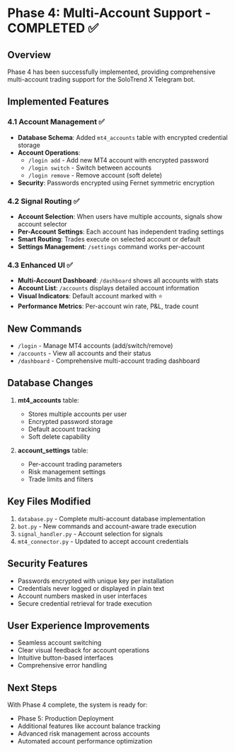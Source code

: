 # Phase 4: Multi-Account Support - COMPLETED ✅

## Overview
Phase 4 has been successfully implemented, providing comprehensive multi-account trading support for the SoloTrend X Telegram bot.

## Implemented Features

### 4.1 Account Management ✅
- **Database Schema**: Added `mt4_accounts` table with encrypted credential storage
- **Account Operations**:
  - `/login add` - Add new MT4 account with encrypted password
  - `/login switch` - Switch between accounts
  - `/login remove` - Remove account (soft delete)
- **Security**: Passwords encrypted using Fernet symmetric encryption

### 4.2 Signal Routing ✅
- **Account Selection**: When users have multiple accounts, signals show account selector
- **Per-Account Settings**: Each account has independent trading settings
- **Smart Routing**: Trades execute on selected account or default
- **Settings Management**: `/settings` command works per-account

### 4.3 Enhanced UI ✅
- **Multi-Account Dashboard**: `/dashboard` shows all accounts with stats
- **Account List**: `/accounts` displays detailed account information
- **Visual Indicators**: Default account marked with ⭐
- **Performance Metrics**: Per-account win rate, P&L, trade count

## New Commands
- `/login` - Manage MT4 accounts (add/switch/remove)
- `/accounts` - View all accounts and their status
- `/dashboard` - Comprehensive multi-account trading dashboard

## Database Changes
1. **mt4_accounts** table:
   - Stores multiple accounts per user
   - Encrypted password storage
   - Default account tracking
   - Soft delete capability

2. **account_settings** table:
   - Per-account trading parameters
   - Risk management settings
   - Trade limits and filters

## Key Files Modified
1. `database.py` - Complete multi-account database implementation
2. `bot.py` - New commands and account-aware trade execution
3. `signal_handler.py` - Account selection for signals
4. `mt4_connector.py` - Updated to accept account credentials

## Security Features
- Passwords encrypted with unique key per installation
- Credentials never logged or displayed in plain text
- Account numbers masked in user interfaces
- Secure credential retrieval for trade execution

## User Experience Improvements
- Seamless account switching
- Clear visual feedback for account operations
- Intuitive button-based interfaces
- Comprehensive error handling

## Next Steps
With Phase 4 complete, the system is ready for:
- Phase 5: Production Deployment
- Additional features like account balance tracking
- Advanced risk management across accounts
- Automated account performance optimization